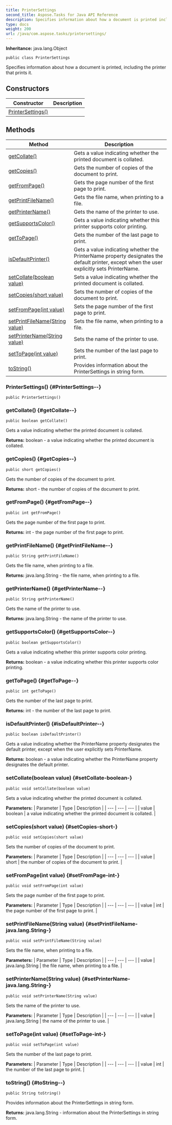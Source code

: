 ```yaml
---
title: PrinterSettings
second_title: Aspose.Tasks for Java API Reference
description: Specifies information about how a document is printed including the printer that prints it.
type: docs
weight: 200
url: /java/com.aspose.tasks/printersettings/
---
```


**Inheritance:**
java.lang.Object
```
public class PrinterSettings
```

Specifies information about how a document is printed, including the printer that prints it.
## Constructors

| Constructor | Description |
| --- | --- |
| [PrinterSettings()](#PrinterSettings--) |  |
## Methods

| Method | Description |
| --- | --- |
| [getCollate()](#getCollate--) | Gets a value indicating whether the printed document is collated. |
| [getCopies()](#getCopies--) | Gets the number of copies of the document to print. |
| [getFromPage()](#getFromPage--) | Gets the page number of the first page to print. |
| [getPrintFileName()](#getPrintFileName--) | Gets the file name, when printing to a file. |
| [getPrinterName()](#getPrinterName--) | Gets the name of the printer to use. |
| [getSupportsColor()](#getSupportsColor--) | Gets a value indicating whether this printer supports color printing. |
| [getToPage()](#getToPage--) | Gets the number of the last page to print. |
| [isDefaultPrinter()](#isDefaultPrinter--) | Gets a value indicating whether the PrinterName property designates the default printer, except when the user explicitly sets PrinterName. |
| [setCollate(boolean value)](#setCollate-boolean-) | Sets a value indicating whether the printed document is collated. |
| [setCopies(short value)](#setCopies-short-) | Sets the number of copies of the document to print. |
| [setFromPage(int value)](#setFromPage-int-) | Sets the page number of the first page to print. |
| [setPrintFileName(String value)](#setPrintFileName-java.lang.String-) | Sets the file name, when printing to a file. |
| [setPrinterName(String value)](#setPrinterName-java.lang.String-) | Sets the name of the printer to use. |
| [setToPage(int value)](#setToPage-int-) | Sets the number of the last page to print. |
| [toString()](#toString--) | Provides information about the PrinterSettings in string form. |
### PrinterSettings() {#PrinterSettings--}
```
public PrinterSettings()
```


### getCollate() {#getCollate--}
```
public boolean getCollate()
```


Gets a value indicating whether the printed document is collated.

**Returns:**
boolean - a value indicating whether the printed document is collated.
### getCopies() {#getCopies--}
```
public short getCopies()
```


Gets the number of copies of the document to print.

**Returns:**
short - the number of copies of the document to print.
### getFromPage() {#getFromPage--}
```
public int getFromPage()
```


Gets the page number of the first page to print.

**Returns:**
int - the page number of the first page to print.
### getPrintFileName() {#getPrintFileName--}
```
public String getPrintFileName()
```


Gets the file name, when printing to a file.

**Returns:**
java.lang.String - the file name, when printing to a file.
### getPrinterName() {#getPrinterName--}
```
public String getPrinterName()
```


Gets the name of the printer to use.

**Returns:**
java.lang.String - the name of the printer to use.
### getSupportsColor() {#getSupportsColor--}
```
public boolean getSupportsColor()
```


Gets a value indicating whether this printer supports color printing.

**Returns:**
boolean - a value indicating whether this printer supports color printing.
### getToPage() {#getToPage--}
```
public int getToPage()
```


Gets the number of the last page to print.

**Returns:**
int - the number of the last page to print.
### isDefaultPrinter() {#isDefaultPrinter--}
```
public boolean isDefaultPrinter()
```


Gets a value indicating whether the PrinterName property designates the default printer, except when the user explicitly sets PrinterName.

**Returns:**
boolean - a value indicating whether the PrinterName property designates the default printer.
### setCollate(boolean value) {#setCollate-boolean-}
```
public void setCollate(boolean value)
```


Sets a value indicating whether the printed document is collated.

**Parameters:**
| Parameter | Type | Description |
| --- | --- | --- |
| value | boolean | a value indicating whether the printed document is collated. |

### setCopies(short value) {#setCopies-short-}
```
public void setCopies(short value)
```


Sets the number of copies of the document to print.

**Parameters:**
| Parameter | Type | Description |
| --- | --- | --- |
| value | short | the number of copies of the document to print. |

### setFromPage(int value) {#setFromPage-int-}
```
public void setFromPage(int value)
```


Sets the page number of the first page to print.

**Parameters:**
| Parameter | Type | Description |
| --- | --- | --- |
| value | int | the page number of the first page to print. |

### setPrintFileName(String value) {#setPrintFileName-java.lang.String-}
```
public void setPrintFileName(String value)
```


Sets the file name, when printing to a file.

**Parameters:**
| Parameter | Type | Description |
| --- | --- | --- |
| value | java.lang.String | the file name, when printing to a file. |

### setPrinterName(String value) {#setPrinterName-java.lang.String-}
```
public void setPrinterName(String value)
```


Sets the name of the printer to use.

**Parameters:**
| Parameter | Type | Description |
| --- | --- | --- |
| value | java.lang.String | the name of the printer to use. |

### setToPage(int value) {#setToPage-int-}
```
public void setToPage(int value)
```


Sets the number of the last page to print.

**Parameters:**
| Parameter | Type | Description |
| --- | --- | --- |
| value | int | the number of the last page to print. |

### toString() {#toString--}
```
public String toString()
```


Provides information about the PrinterSettings in string form.

**Returns:**
java.lang.String - information about the PrinterSettings in string form.
